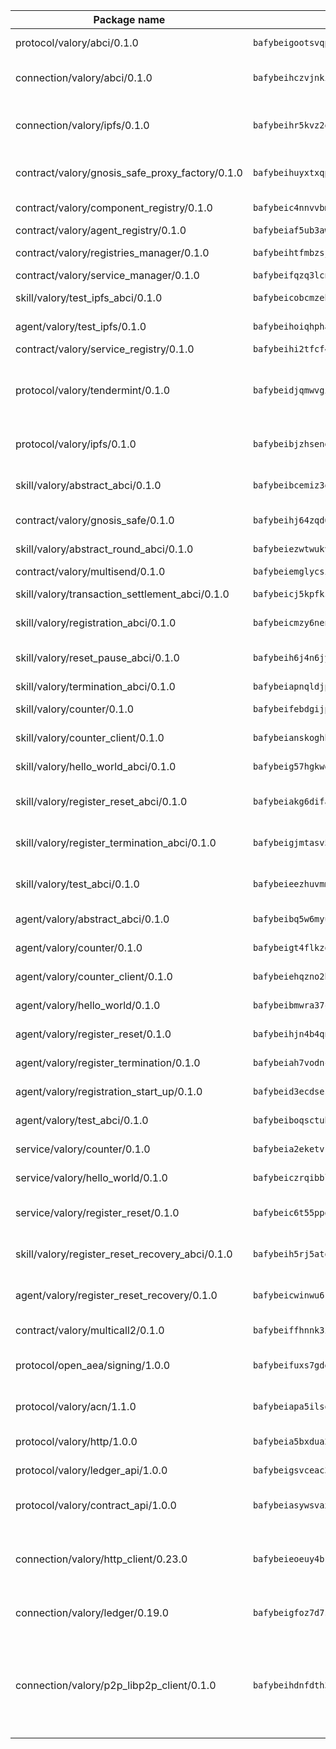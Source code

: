 | Package name                                                  | Package hash                                                  | Description                                                                                                                |
| ------------------------------------------------------------- | ------------------------------------------------------------- | -------------------------------------------------------------------------------------------------------------------------- |
| protocol/valory/abci/0.1.0                                    | `bafybeigootsvqpk6th5xpdtzanxum3earifrrezfyhylfrit7yvqdrtgpe` | A protocol for ABCI requests and responses.                                                                                |
| connection/valory/abci/0.1.0                                  | `bafybeihczvjnki5kxhyixkh4lxuxkqsuhqmpn63tneyj76p7cmgaxqo7pu` | connection to wrap communication with an ABCI server.                                                                      |
| connection/valory/ipfs/0.1.0                                  | `bafybeihr5kvz2oj4uxpiqcbjwfx5hpftm4drubugwcabdcht4gpna3l6ja` | A connection responsible for uploading and downloading files from IPFS.                                                    |
| contract/valory/gnosis_safe_proxy_factory/0.1.0               | `bafybeihuyxtxqp5f5sviid5hgtpuncd545hiurp3pjdbhqbs3u4kag4a2a` | Gnosis Safe proxy factory (GnosisSafeProxyFactory) contract                                                                |
| contract/valory/component_registry/0.1.0                      | `bafybeic4nnvvbm7ub5b2wpbgjixlpcygo7zbelasc3bhw5vurnrrrnvkau` | Component registry contract                                                                                                |
| contract/valory/agent_registry/0.1.0                          | `bafybeiaf5ub3awwjyfhg7njnyysch3m5ywps35vbvw7cqfhudsm4wjhjrq` | Agent registry contract                                                                                                    |
| contract/valory/registries_manager/0.1.0                      | `bafybeihtfmbzsjwsz7kmujzc4bofyoxckekbdi643f762tj3fe4witgjqu` | Registries Manager contract                                                                                                |
| contract/valory/service_manager/0.1.0                         | `bafybeifqzq3lcnnck5jw5p5b7tekumkx7jf2nugqx2peljpy3nsiuizrmq` | Service Manager contract                                                                                                   |
| skill/valory/test_ipfs_abci/0.1.0                             | `bafybeicobcmzehgvxwt562lvts7asnvx5p3jurzissrehfh5wo5jbvjmea` | IPFS e2e testing application.                                                                                              |
| agent/valory/test_ipfs/0.1.0                                  | `bafybeihoiqhphagzlwt37k5ymg5s66mbrbr2slu2on6yi63pgoadcjf43m` | Agent for testing the ABCI connection.                                                                                     |
| contract/valory/service_registry/0.1.0                        | `bafybeihi2tfcf4l7j6tzwb6vptrctkj57zye2oqxmyfwxc4u7gb2v3fmwa` | Service Registry contract                                                                                                  |
| protocol/valory/tendermint/0.1.0                              | `bafybeidjqmwvgi4rqgp65tbkhmi45fwn2odr5ecezw6q47hwitsgyw4jpa` | A protocol for communication between two AEAs to share tendermint configuration details.                                   |
| protocol/valory/ipfs/0.1.0                                    | `bafybeibjzhsengtxfofqpxy6syamplevp35obemwfp4c5lhag3v2bvgysa` | A protocol specification for IPFS requests and responses.                                                                  |
| skill/valory/abstract_abci/0.1.0                              | `bafybeibcemiz3qxoordadxwkxkjp7g7rerbfwap6wqxiepcms22ocb3v7i` | The abci skill provides a template of an ABCI application.                                                                 |
| contract/valory/gnosis_safe/0.1.0                             | `bafybeihj64zqd6e7rfvzew56wvtjtssj3zakhnvf6npe47vovk6qwgu2by` | Gnosis Safe (GnosisSafeL2) contract                                                                                        |
| skill/valory/abstract_round_abci/0.1.0                        | `bafybeiezwtwukvqdhgm5lg6dzkqitqdth2orho6b667yi6gwcsw5h4b7au` | abstract round-based ABCI application                                                                                      |
| contract/valory/multisend/0.1.0                               | `bafybeiemglycsigpsf2f6ohfdlsha7w6lrc5nmhlydmocna4apa7b4cqcq` | MultiSend contract                                                                                                         |
| skill/valory/transaction_settlement_abci/0.1.0                | `bafybeicj5kpfksvpzxdq54l3aryjtn2covfp6zet4sexmiubdogr2ndnfu` | ABCI application for transaction settlement.                                                                               |
| skill/valory/registration_abci/0.1.0                          | `bafybeicmzy6neno636wccmcwukrmzdmvj7vzobgdrnw4e6ekwxnm4jwbda` | ABCI application for common apps.                                                                                          |
| skill/valory/reset_pause_abci/0.1.0                           | `bafybeih6j4n6jytsyvfiunsxeuujvgyw4iwk7ijek4ku2p45jfaehs253u` | ABCI application for resetting and pausing app executions.                                                                 |
| skill/valory/termination_abci/0.1.0                           | `bafybeiapnqldjp3nu4l7os32bvjyoc3633hhxot7cmfvqb55p5id7g2cyu` | Termination skill.                                                                                                         |
| skill/valory/counter/0.1.0                                    | `bafybeifebdgijpp4hkqpmiqliayiumneh2y7d5orn7wxggxuzeu3mprixe` | The ABCI Counter application example.                                                                                      |
| skill/valory/counter_client/0.1.0                             | `bafybeianskoghhdffn4wqquup3rtziefq6jareutugb6a5zkbvuvctgk3i` | A client for the ABCI counter application.                                                                                 |
| skill/valory/hello_world_abci/0.1.0                           | `bafybeig57hgkwgnl3jukttbapaan4ll5p746xooafprogpippfav52xkre` | Hello World ABCI application.                                                                                              |
| skill/valory/register_reset_abci/0.1.0                        | `bafybeiakg6difaznbbtmdua6oqa5gxduylei2c7apuwxbeqknsiqjxg3di` | ABCI application for dummy skill that registers and resets                                                                 |
| skill/valory/register_termination_abci/0.1.0                  | `bafybeigjmtasv5br7sikv7zwmz7mjxpdyuodoizvzobyvmhhmfzzjtor54` | ABCI application for dummy skill that registers and resets                                                                 |
| skill/valory/test_abci/0.1.0                                  | `bafybeieezhuvmmftqzy4jw5xdsrjeqiv7pwpnaw75hr2dtoqgx7dqqks6e` | ABCI application for testing the ABCI connection.                                                                          |
| agent/valory/abstract_abci/0.1.0                              | `bafybeibq5w6myu2argoles6a3ukj5sqdivsiaepx6sc4ptfksafn5sdqca` | The abstract ABCI AEA - for testing purposes only.                                                                         |
| agent/valory/counter/0.1.0                                    | `bafybeigt4flkzqn3jqecbshv6c3hawwt7jpuyn43se5rip5zkvfqw2skim` | The ABCI Counter example as an AEA                                                                                         |
| agent/valory/counter_client/0.1.0                             | `bafybeiehqzno2htmg37mwcdaifptslsz2zpjwptq33gpdegpuaxknpoxza` | The ABCI Counter example as an AEA                                                                                         |
| agent/valory/hello_world/0.1.0                                | `bafybeibmwra37cyx3re3mvfwk5zpevfdrfbbnuqlcculjsxgobcvhxc7d4` | Hello World ABCI example.                                                                                                  |
| agent/valory/register_reset/0.1.0                             | `bafybeihjn4b4qnjlyd5kgthv5dthyzdgynl6s2ar3mmdvwezqsgcldobdi` | Register reset to replicate Tendermint issue.                                                                              |
| agent/valory/register_termination/0.1.0                       | `bafybeiah7vodnc25tcu2tnxx7nsgdsdjaubg5xndmf7xd555snb3v5efmm` | Register terminate to test the termination feature.                                                                        |
| agent/valory/registration_start_up/0.1.0                      | `bafybeid3ecdsesnykmtkeypudbivzeoc5i5umrdnpizxrf3oi6zisnvniu` | Registration start-up ABCI example.                                                                                        |
| agent/valory/test_abci/0.1.0                                  | `bafybeiboqsctub6rdmihashvkebapc7gk36iqtlu4bo37p5qhpch7prkgy` | Agent for testing the ABCI connection.                                                                                     |
| service/valory/counter/0.1.0                                  | `bafybeia2eketvkgezzy4uhepm6qxurszrxaffu73eug364iw3dlbb2xdqa` | A set of agents incrementing a counter                                                                                     |
| service/valory/hello_world/0.1.0                              | `bafybeiczrqibbl3uwmku4fatpmj3xyw6ahnyqgt7irrwyrpsakojn7audm` | A simple demonstration of a simple ABCI application                                                                        |
| service/valory/register_reset/0.1.0                           | `bafybeic6t55ppq5efgawwv7jfsiougj5hsnu5tm5hl7rexnygjrriw6diy` | Test and debug tendermint reset mechanism.                                                                                 |
| skill/valory/register_reset_recovery_abci/0.1.0               | `bafybeih5rj5atorfx6d43zytz5wm7uh6w4bl4fej5swg3zruqtsnlcqeke` | ABCI application for dummy skill that registers and resets                                                                 |
| agent/valory/register_reset_recovery/0.1.0                    | `bafybeicwinwu6rl4uqgy46kprtm3zrbihg4u4orqzuu26tpbbwepwchvqi` | Agent to showcase hard reset as a recovery mechanism.                                                                      |
| contract/valory/multicall2/0.1.0                              | `bafybeiffhnnk3ibb3z53jxg4rfwcgjl657f56v3ld4rgafgavxxys3h74y` | The MakerDAO multicall2 contract.                                                                                          |
| protocol/open_aea/signing/1.0.0                               | `bafybeifuxs7gdg2okbn7uofymenjlmnih2wxwkym44lsgwmklgwuckxm2m` | A protocol for communication between skills and decision maker.                                                            |
| protocol/valory/acn/1.1.0                                     | `bafybeiapa5ilsobggnspoqhspftwolrx52udrwmaxdxgrk26heuvl4oooa` | The protocol used for envelope delivery on the ACN.                                                                        |
| protocol/valory/http/1.0.0                                    | `bafybeia5bxdua2i6chw6pg47bvoljzcpuqxzy4rdrorbdmcbnwmnfdobtu` | A protocol for HTTP requests and responses.                                                                                |
| protocol/valory/ledger_api/1.0.0                              | `bafybeigsvceac33asd6ecbqev34meyyjwu3rangenv6xp5rkxyz4krvcby` | A protocol for ledger APIs requests and responses.                                                                         |
| protocol/valory/contract_api/1.0.0                            | `bafybeiasywsvax45qmugus5kxogejj66c5taen27h4voriodz7rgushtqa` | A protocol for contract APIs requests and responses.                                                                       |
| connection/valory/http_client/0.23.0                          | `bafybeieoeuy4brzimtnubmokwirhrx27ezls6cdnl5qik4rkykfle3nn2y` | The HTTP_client connection that wraps a web-based client connecting to a RESTful API specification.                        |
| connection/valory/ledger/0.19.0                               | `bafybeigfoz7d7si7s4jehvloq2zmiiocpbxcaathl3bxkyarxoerxq7g3a` | A connection to interact with any ledger API and contract API.                                                             |
| connection/valory/p2p_libp2p_client/0.1.0                     | `bafybeihdnfdth3qgltefgrem7xyi4b3ejzaz67xglm2hbma2rfvpl2annq` | The libp2p client connection implements a tcp connection to a running libp2p node as a traffic delegate to send/receive envelopes to/from agents in the DHT. |
